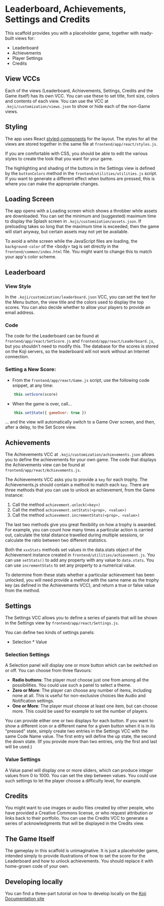 # Leaderboard, Achievements, Settings and Credits

This scaffold provides you with a placeholder game, together with ready-built views for:

* Leaderboard
* Achievements
* Player Settings
* Credits

## View VCCs

Each of the views (Leaderboard, Achievements, Settings, Credits and the Game itself) has its own VCC. You can use these to set title, font size, colors and contents of each view. You can use the VCC at
`.koji/customization/views.json` to show or hide each of the non-Game views.

## Styling

The app uses React [styled-components](https://www.styled-components.com/) for the layout. The styles for all the views are stored together in the same file at `frontend/app/react/styles.js`.

If you are comfortable with CSS, you should be able to edit the various styles to create the look that you want for your game.

The highlighting and shading of the buttons in the Settings view is defined by the `buttonColors` method in the `frontend/utilities/utilities.js` script. If you want to generate a different effect when buttons are pressed, this is where you can make the appropriate changes.

## Loading Screen

The app opens with a Loading screen which shows a throbber while assets are downloaded. You can set the minimum and (suggested)
maximum time to display the Splash screen in `.koji/customization/assets.json`. If preloading takes so long that the maximum time is exceeded, then the game will start anyway, but certain assets may not yet be available.

To avoid a white screen while the JavaScript files are loading, the `background-color` of the &lt;body&gt; tag is set directly in the
`frontend/common/index.html` file. You might want to change this to match your app's color scheme.

## Leaderboard

### View Style

In the `.koji/customization/leaderboard.json` VCC, you can set the text for the Menu button, the view title and the colors used to display the top scores. You can also decide whether to allow your players to provide an email address.

### Code

The code for the Leaderboard can be found at `frontend/app/react/SetScore.js` and `frontend/app/react/Leaderboard.js`, but you shouldn't need to modify this. The database for the scores is stored on the Koji servers, so the leaderboard will not work without an Internet connection.

### Setting a New Score:

* From the `frontend/app/react/Game.js` script, use the following code snippet, at any time:

```js
    this.setScore(score)
````
* When the game is over, call...
```js
    this.setState({ gameOver: true })
```
... and the view will automatically switch to a Game Over screen, and then, after a delay, to the Set Score view.

## Achievements

The Achievements VCC at `.koji/customization/achievements.json` allows you to define the achievements for your own game. The code that displays the Achievements view can be found at `frontend/app/react/Achievements.js`.

The Achievements VCC asks you to provide a `key` for each trophy. The Achievements.js should contain a method to match each `key`. There are three methods that you can use to unlock an achievement, from the Game instance:

1. Call the method `achievement.unlock(<key>)`
2. Call the method `achievement.setStats(<prop>, <value>)`
3. Call the method `achievement.incrementStats(<prop>, <value>)`

The last two methods give you great flexibility on how a trophy is awarded. For example, you can count how many times a particular action is carried out, calculate the total distance travelled during 
multiple sessions, or calculate the ratio between two different statistics.

Both the `xxxStats` methods set values in the data.stats object of the Achievement instance created in `frontend/utilities/achievement.js`. 
You can use `setStats()` to add any property with any value to `data.stats`. You can use `incrementStats` to set any property to a numerical value.

To determine from these stats whether a particular achievement has been unlocked, you will need provide a method with the same name as the trophy key (as defined in the Achievements VCC), and return a true or false value from the method.

## Settings

The Settings VCC allows you to define a series of panels that will be shown in the Settings view by `frontend/app/react/Settings.js`.

You can define two kinds of settings panels:

* Selection
* Value

### Selection Settings

A Selection panel will display one or more button which can be switched on or off. You can choose from three flavours:

* **Radio buttons**: The player must choose just one from among all the possibilities. You could use such a panel to select a theme.
* **Zero or More**: The player can choose any number of items, including none at all. This is useful for non-exclusive choices like Audio and Notification settings.
* **One or More**: The player must choose at least one item, but can choose more. This could be used for example to set the number of players.

You can provide either one or two displays for each button. If you want to show a different icon or a different name for a given button when it is in its "pressed" state, simply create two entries in the Settings VCC with the same Code Name value. The first entry will define the up state, the second the down state. (If you provide more than two entries, only the first and last will be used.)

### Value Settings

A Value panel will display one or more sliders, which can produce integer values from 0 to 1000. You can set the step between values. You could use such settings to let the player choose a difficulty level, for example.

## Credits

You might want to use images or audio files created by other people, who have provided a Creative Commons license, or who request attribution or links back to their portfolio. You can use the Credits VCC to generate a series of acknowledgments that will be displayed in the Credits view. 

## The Game Itself

The gameplay in this scaffold is unimaginative. It is just a placeholder game, intended simply to provide illustrations of how to set the score for the Leaderboard and how to unlock achievements. You should replace it with home-grown code of your own.

## Developing locally

You can find a three-part tutorial on how to develop locally on the [Koji Documentation site](https://withkoji.com/docs/tutorials/using-git-to-manage-your-project)

